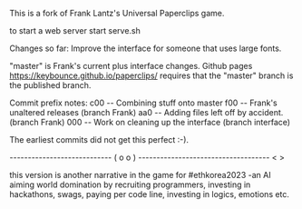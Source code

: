 This is a fork of Frank Lantz's Universal Paperclips game.

to start a web server start serve.sh

Changes so far: Improve the interface for someone that uses
large fonts.

"master" is Frank's current plus interface changes.
Github pages https://keybounce.github.io/paperclips/
requires that the "master" branch is the published branch.

Commit prefix notes:
c00 -- Combining stuff onto master
f00 -- Frank's unaltered releases (branch Frank)
aa0 -- Adding files left off by accident. (branch Frank)
000 -- Work on cleaning up the interface (branch interface)

The earliest commits did not get this perfect :-).

---------------------------- ( o o ) ------------------------------------
                               < >
                              
this version is another narrative in the game for #ethkorea2023 -an AI aiming world domination by recruiting programmers, investing in hackathons, swags, paying per code line, investing in logics, emotions etc.
